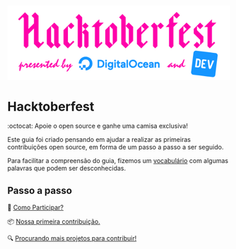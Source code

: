 <p align="center">
  <img src="imagens/logo.png" alt="Logo hacktoberfest"/>
</p>

# Hacktoberfest

:octocat: Apoie o open source e ganhe uma camisa exclusiva!

Este guia foi criado pensando em ajudar a realizar as primeiras contribuições open source, em forma de um passo a passo a ser seguido.

Para facilitar a compreensão do guia, fizemos um [vocabulário](vocabulário.md) com algumas palavras que podem ser desconhecidas.

## Passo a passo

:tshirt: [Como Participar?](como-participar.md)

:package: [Nossa primeira contribuição.](contribuindo.md)

:mag: [Procurando mais projetos para contribuir!](procurando.md)
